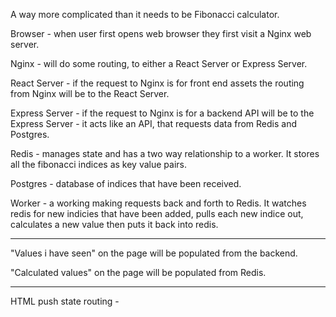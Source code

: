 A way more complicated than it needs to be Fibonacci calculator.

Browser - when user first opens web browser they first visit a Nginx web server.

Nginx - will do some routing, to either a React Server or Express Server. 

React Server - if the request to Nginx is for front end assets the routing from Nginx will be to the React Server.

Express Server - if the request to Nginx is for a backend API will be to the Express Server - it acts like an API, that requests data from Redis and Postgres.

Redis - manages state and has a two way relationship to a worker. It stores all the fibonacci indices as key value pairs.

Postgres - database of indices that have been received.

Worker - a working making requests back and forth to Redis. It watches redis for new indicies that have been added, pulls each new indice out, calculates a new value then puts it back into redis.

---

"Values i have seen" on the page will be populated from the backend. 

"Calculated values" on the page will be populated from Redis.

--- 

HTML push state routing - 